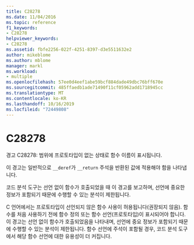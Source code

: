 ```yaml
---
title: C28278
ms.date: 11/04/2016
ms.topic: reference
f1_keywords:
- C28278
helpviewer_keywords:
- C28278
ms.assetid: fbfe2256-022f-4251-8397-d3e5511632e2
author: mikeblome
ms.author: mblome
manager: markl
ms.workload:
- multiple
ms.openlocfilehash: 57ee0d4eef1abe59bcf884dade49dbc76bff670e
ms.sourcegitcommit: 485ffaedb1ade71490f11cf05962add1718945cc
ms.translationtype: MT
ms.contentlocale: ko-KR
ms.lasthandoff: 10/16/2019
ms.locfileid: "72449808"
---
```

# <a name="c28278"></a>C28278
경고 C28278: 범위에 프로토타입이 없는 상태로 함수 이름이 표시됩니다.

 이 경고는 일반적으로 `__deref`가 `__return` 주석을 반환된 값에 적용해야 함을 나타냅니다.

 코드 분석 도구는 선언 없이 함수가 호출되었을 때 이 경고를 보고하며, 선언에 중요한 정보가 포함되기 때문에 수행할 수 있는 분석이 제한됩니다.

 C 언어에서는 프로토타입이 선언되지 않은 함수 사용이 허용됩니다(권장되지 않음). 함수를 처음 사용하기 전에 함수 정의 또는 함수 선언(프로토타입)이 표시되어야 합니다. 이 경고는 선언 없이 함수가 호출되었음을 나타내며, 선언에 중요 정보가 포함되기 때문에 수행할 수 있는 분석이 제한됩니다. 함수 선언에 주석이 포함될 경우, 코드 분석 도구에서 해당 함수 선언에 대한 유용성이 더 커집니다.
